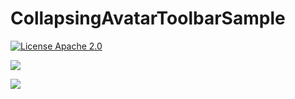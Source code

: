 # CollapsingAvatarToolbarSample

[![License Apache 2.0](https://img.shields.io/badge/License-Apache%202.0-blue.svg?style=true)](http://www.apache.org/licenses/LICENSE-2.0)


![](https://github.com/SergeyBurlaka/CollapsingAvatarToolbarSample/blob/develop/art/crop_gif.gif)

![](https://github.com/SergeyBurlaka/CollapsingAvatarToolbarSample/blob/develop/art/test_high.gif)






